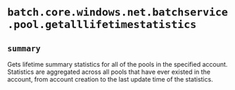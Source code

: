# `batch.core.windows.net.batchservice.pool.getalllifetimestatistics`

## `summary`
Gets lifetime summary statistics for all of the pools in the specified account. Statistics are aggregated across all pools that have ever existed in the account, from account creation to the last update time of the statistics.


